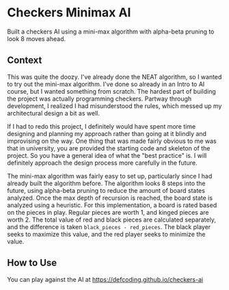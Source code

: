 # Checkers Minimax AI
Built a checkers AI using a mini-max algorithm with alpha-beta pruning to look 8 moves ahead.

## Context
This was quite the doozy. I've already done the NEAT algorithm, so I wanted to try out the mini-max algorithm. I've done so already in an Intro to AI course, but I wanted something from scratch. The hardest part of building the project was actually programming checkers. Partway through development, I realized I had misunderstood the rules, which messed up my architectural design a bit as well.

If I had to redo this project, I definitely would have spent more time designing and planning my approach rather than going at it blindly and improvising on the way. One thing that was made fairly obvious to me was that in university, you are provided the starting code and skeleton of the project. So you have a general idea of what the "best practice" is. I will definitely approach the design process more carefully in the future.

The mini-max algorithm was fairly easy to set up, particularly since I had already built the algorithm before. The algorithm looks 8 steps into the future, using alpha-beta pruning to reduce the amount of board states analyzed. Once the max depth of recursion is reached, the board state is analyzed using a heuristic. For this implementation, a board is rated based on the pieces in play. Regular pieces are worth 1, and kinged pieces are worth 2. The total value of red and black pieces are calculated separately, and the difference is taken `black_pieces - red_pieces`. The black player seeks to maximize this value, and the red player seeks to minimize the value.

## How to Use
You can play against the AI at https://defcoding.github.io/checkers-ai

